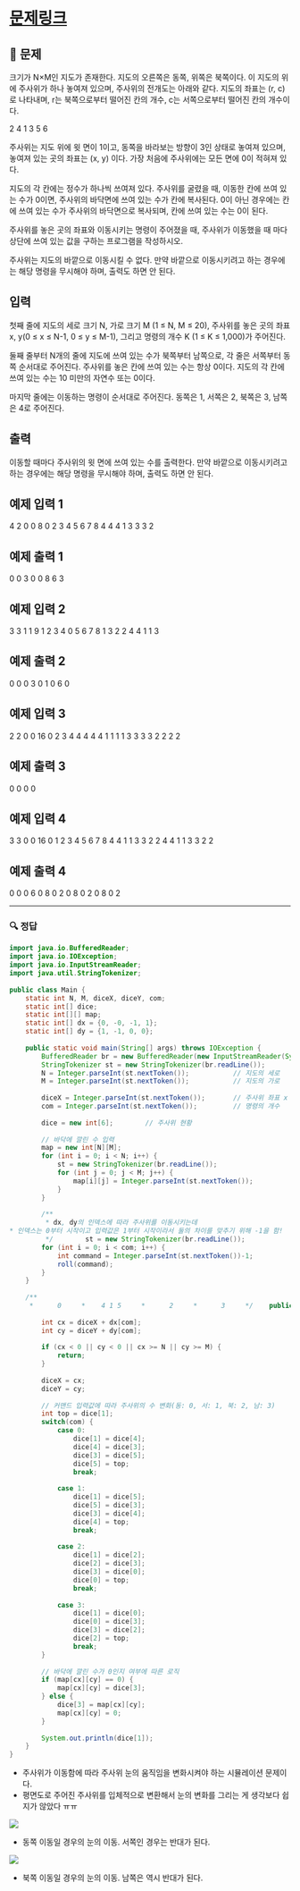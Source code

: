 # [문제링크](https://www.acmicpc.net/problem/14499)

## 📝 문제

크기가 N×M인 지도가 존재한다. 지도의 오른쪽은 동쪽, 위쪽은 북쪽이다. 이 지도의 위에 주사위가 하나 놓여져 있으며, 주사위의 전개도는 아래와 같다. 지도의 좌표는 (r, c)로 나타내며, r는 북쪽으로부터 떨어진 칸의 개수, c는 서쪽으로부터 떨어진 칸의 개수이다. 

  2
4 1 3
  5
  6

주사위는 지도 위에 윗 면이 1이고, 동쪽을 바라보는 방향이 3인 상태로 놓여져 있으며, 놓여져 있는 곳의 좌표는 (x, y) 이다. 가장 처음에 주사위에는 모든 면에 0이 적혀져 있다.

지도의 각 칸에는 정수가 하나씩 쓰여져 있다. 주사위를 굴렸을 때, 이동한 칸에 쓰여 있는 수가 0이면, 주사위의 바닥면에 쓰여 있는 수가 칸에 복사된다. 0이 아닌 경우에는 칸에 쓰여 있는 수가 주사위의 바닥면으로 복사되며, 칸에 쓰여 있는 수는 0이 된다.

주사위를 놓은 곳의 좌표와 이동시키는 명령이 주어졌을 때, 주사위가 이동했을 때 마다 상단에 쓰여 있는 값을 구하는 프로그램을 작성하시오.

주사위는 지도의 바깥으로 이동시킬 수 없다. 만약 바깥으로 이동시키려고 하는 경우에는 해당 명령을 무시해야 하며, 출력도 하면 안 된다.

## 입력

첫째 줄에 지도의 세로 크기 N, 가로 크기 M (1 ≤ N, M ≤ 20), 주사위를 놓은 곳의 좌표 x, y(0 ≤ x ≤ N-1, 0 ≤ y ≤ M-1), 그리고 명령의 개수 K (1 ≤ K ≤ 1,000)가 주어진다.

둘째 줄부터 N개의 줄에 지도에 쓰여 있는 수가 북쪽부터 남쪽으로, 각 줄은 서쪽부터 동쪽 순서대로 주어진다. 주사위를 놓은 칸에 쓰여 있는 수는 항상 0이다. 지도의 각 칸에 쓰여 있는 수는 10 미만의 자연수 또는 0이다.

마지막 줄에는 이동하는 명령이 순서대로 주어진다. 동쪽은 1, 서쪽은 2, 북쪽은 3, 남쪽은 4로 주어진다.

## 출력

이동할 때마다 주사위의 윗 면에 쓰여 있는 수를 출력한다. 만약 바깥으로 이동시키려고 하는 경우에는 해당 명령을 무시해야 하며, 출력도 하면 안 된다.

## 예제 입력 1 

4 2 0 0 8
0 2
3 4
5 6
7 8
4 4 4 1 3 3 3 2

## 예제 출력 1 

0
0
3
0
0
8
6
3

## 예제 입력 2 
3 3 1 1 9
1 2 3
4 0 5
6 7 8
1 3 2 2 4 4 1 1 3

## 예제 출력 2 

0
0
0
3
0
1
0
6
0

## 예제 입력 3 

2 2 0 0 16
0 2
3 4
4 4 4 4 1 1 1 1 3 3 3 3 2 2 2 2

## 예제 출력 3 

0
0
0
0

## 예제 입력 4

3 3 0 0 16
0 1 2
3 4 5
6 7 8
4 4 1 1 3 3 2 2 4 4 1 1 3 3 2 2

## 예제 출력 4 

0
0
0
6
0
8
0
2
0
8
0
2
0
8
0
2

---

### 🔍 정답

```java
import java.io.BufferedReader;  
import java.io.IOException;  
import java.io.InputStreamReader;  
import java.util.StringTokenizer;  
  
public class Main {  
    static int N, M, diceX, diceY, com;  
    static int[] dice;  
    static int[][] map;  
    static int[] dx = {0, -0, -1, 1};  
    static int[] dy = {1, -1, 0, 0};  
  
    public static void main(String[] args) throws IOException {  
        BufferedReader br = new BufferedReader(new InputStreamReader(System.in));  
        StringTokenizer st = new StringTokenizer(br.readLine());  
        N = Integer.parseInt(st.nextToken());           // 지도의 세로  
        M = Integer.parseInt(st.nextToken());           // 지도의 가로  
  
        diceX = Integer.parseInt(st.nextToken());       // 주사위 좌표 x        diceY = Integer.parseInt(st.nextToken());       // 주사위 좌표 y  
        com = Integer.parseInt(st.nextToken());         // 명령의 개수  
  
        dice = new int[6];        // 주사위 현황  
  
        // 바닥에 깔린 수 입력  
        map = new int[N][M];  
        for (int i = 0; i < N; i++) {  
            st = new StringTokenizer(br.readLine());  
            for (int j = 0; j < M; j++) {  
                map[i][j] = Integer.parseInt(st.nextToken());  
            }  
        }  
  
        /**  
         * dx, dy의 인덱스에 따라 주사위를 이동시키는데   
* 인덱스는 0부터 시작이고 입력값은 1부터 시작이라서 둘의 차이를 맞추기 위해 -1을 함!  
         */        st = new StringTokenizer(br.readLine());  
        for (int i = 0; i < com; i++) {  
            int command = Integer.parseInt(st.nextToken())-1;  
            roll(command);  
        }  
    }  
  
    /**  
     *      0     *    4 1 5     *      2     *      3     */    public static void roll(int com) {  
  
        int cx = diceX + dx[com];  
        int cy = diceY + dy[com];  
  
        if (cx < 0 || cy < 0 || cx >= N || cy >= M) {  
            return;  
        }  
  
        diceX = cx;  
        diceY = cy;  
  
        // 커맨드 입력값에 따라 주사위의 수 변화(동: 0, 서: 1, 북: 2, 남: 3)  
        int top = dice[1];  
        switch(com) {  
            case 0:  
                dice[1] = dice[4];  
                dice[4] = dice[3];  
                dice[3] = dice[5];  
                dice[5] = top;  
                break;  
  
            case 1:  
                dice[1] = dice[5];  
                dice[5] = dice[3];  
                dice[3] = dice[4];  
                dice[4] = top;  
                break;  
  
            case 2:  
                dice[1] = dice[2];  
                dice[2] = dice[3];  
                dice[3] = dice[0];  
                dice[0] = top;  
                break;  
  
            case 3:  
                dice[1] = dice[0];  
                dice[0] = dice[3];  
                dice[3] = dice[2];  
                dice[2] = top;  
                break;  
        }  
  
        // 바닥에 깔린 수가 0인지 여부에 따른 로직  
        if (map[cx][cy] == 0) {  
            map[cx][cy] = dice[3];  
        } else {  
            dice[3] = map[cx][cy];  
            map[cx][cy] = 0;  
        }  
  
        System.out.println(dice[1]);  
    }  
}
```
- 주사위가 이동함에 따라 주사위 눈의 움직임을 변화시켜야 하는 시뮬레이션 문제이다.
- 평면도로 주어진 주사위를 입체적으로 변환해서 눈의 변화를 그리는 게 생각보다 쉽지가 않았다 ㅠㅠ

![](https://blog.kakaocdn.net/dn/wSHoq/btr2Pyga9qs/TPZyeIDAMlCdw370lrWOb1/img.png)
- 동쪽 이동일 경우의 눈의 이동. 서쪽인 경우는 반대가 된다.

![](https://blog.kakaocdn.net/dn/dNBIuv/btr2RX0Ojca/xydYClNqui5Ojp8wCKYJm1/img.png)
- 북쪽 이동일 경우의 눈의 이동. 남쪽은 역시 반대가 된다.